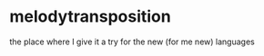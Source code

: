 melodytransposition
===================

the place where I give it a try for the new (for me new) languages
